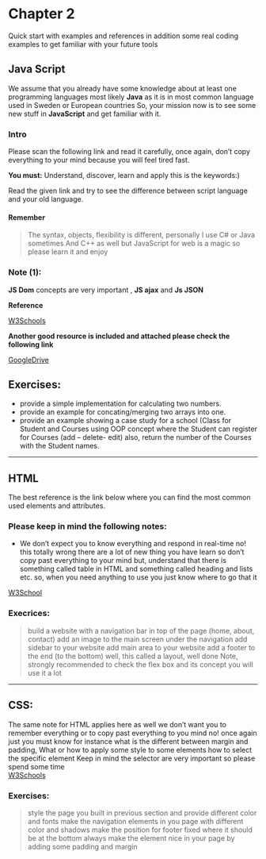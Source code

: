 # Chapter 2
Quick start with examples and references in addition some real coding examples to get familiar with your future tools 

## Java Script
We assume that you already have some knowledge about at least one programming languages most likely **Java** as it is in most common language used in Sweden or European countries 
So, your mission now is to see some new stuff in __JavaScript__ and get familiar with it.

### Intro
Please scan the following link and read it carefully, once again, don’t copy everything to your mind because you will feel tired fast.

**You must:** Understand, discover, learn and apply this is the keywords:) 

Read the given link and try to see the difference between script language and your old language.

#### Remember

 > The syntax, objects, flexibility is different, personally I use C# or Java sometimes 
 > And C++ as well but JavaScript for web is a magic so please learn it and enjoy 

### Note (1):
**JS Dom** concepts are very important , **JS ajax** and **Js JSON** 

__Reference__

[W3Schools](https://www.w3schools.com/js/default.asp)

__Another good resource is included and attached please check the following link__

[GoogleDrive](https://drive.google.com/drive/u/0/folders/0BzRHwPSFIc1cM25rdHlCZXd0Y2M)

## Exercises: 
 - provide a simple implementation for calculating two numbers.
 - provide an example for concating/merging two arrays into one.
 - provide an example showing a case study for a school (Class for Student and Courses using OOP concept   where the Student can register for Courses (add – delete- edit) 
   also, return the number of the Courses with the Student names. 


---

## HTML
The best reference is the link below where you can find the most common used elements and attributes. 

### Please keep in mind the following notes:
 - We don’t expect you to know everything and respond in real-time no! this totally wrong there are a lot of new thing you have learn so don’t copy past everything to your mind 
but, understand that there is something called table in HTML and something called heading and lists etc. so, when you need anything to use you just know where to go  that it 

[W3School](https://www.w3schools.com/html/default.asp)

### Execrices:
>build a website with a navigation bar in top of the page (home, about, contact) 
>add an image to the main screen under the navigation 
>add sidebar to your website 
>add main area to your website 
>add a footer to the end (to the bottom) 
>well, this called a layout, well done 
>Note, strongly recommended to check the flex box and its concept you will use it a lot 

---
## CSS:
The same note for HTML applies here as well we don’t want you to remember everything or to copy past everything to you mind no! once again just you must know for instance what is the different between margin and padding, What or how to apply some style to some elements how to select the specific element 
Keep in mind the selector are very important so please spend some time  
[W3Schools](https://www.w3schools.com/css/default.asp)

### Exercises: 
>style the page you built in previous section and provide different color and fonts 
>make the navigation elements in you page with different color and shadows 
>make the position for footer fixed where it should be at the bottom always 
>make the element nice in your page by adding some padding and margin 
 

